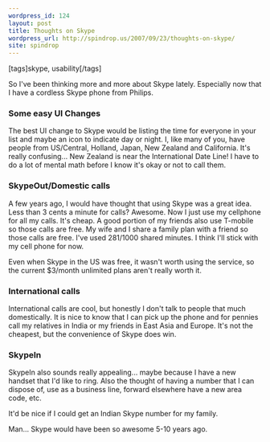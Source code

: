 ```yaml
---
wordpress_id: 124
layout: post
title: Thoughts on Skype
wordpress_url: http://spindrop.us/2007/09/23/thoughts-on-skype/
site: spindrop
---
```

[tags]skype, usability[/tags]

So I've been thinking more and more about Skype lately.  Especially now that I have a cordless Skype phone from Philips.  

### Some easy UI Changes

The best UI change to Skype would be listing the time for everyone in your list and maybe an icon to indicate day or night.  I, like many of you, have people from US/Central, Holland, Japan, New Zealand and California.  It's really confusing... New Zealand is near the International Date Line!  I have to do a lot of mental math before I know it's okay or not to call them.

### SkypeOut/Domestic calls

A few years ago, I would have thought that using Skype was a great idea.  Less than 3 cents a minute for calls?  Awesome.  Now I just use my cellphone for all my calls.  It's cheap.  A good portion of my friends also use T-mobile so those calls are free.  My wife and I share a family plan with a friend so those calls are free.  I've used 281/1000 shared minutes.  I think I'll stick with my cell phone for now.

Even when Skype in the US was free, it wasn't worth using the service, so the current $3/month unlimited plans aren't really worth it.  

### International calls 

International calls are cool, but honestly I don't talk to people that much domestically.  It is nice to know that I can pick up the phone and for pennies call my relatives in India or my friends in East Asia and Europe.  It's not the cheapest, but the convenience of Skype does win.

### SkypeIn

SkypeIn also sounds really appealing... maybe because I have a new handset that I'd like to ring.  Also the thought of having a number that I can dispose of, use as a business line, forward elsewhere have a new area code, etc.

It'd be nice if I could get an Indian Skype number for my family.

Man... Skype would have been so awesome 5-10 years ago.
